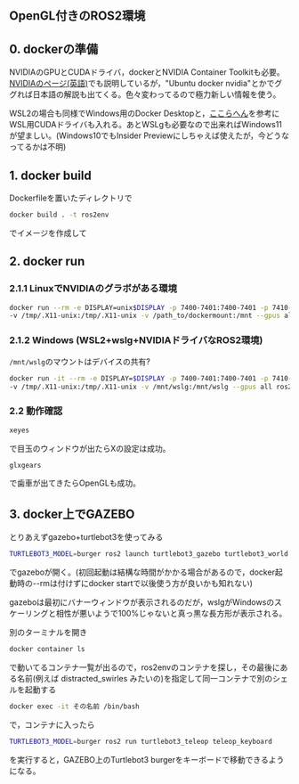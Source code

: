 ## OpenGL付きのROS2環境

## 0. dockerの準備
NVIDIAのGPUとCUDAドライバ，dockerとNVIDIA Container Toolkitも必要。[NVIDIAのページ(英語)](https://docs.nvidia.com/datacenter/cloud-native/container-toolkit/install-guide.html)でも説明しているが，"Ubuntu docker nvidia"とかでググれば日本語の解説も出てくる。色々変わってるので極力新しい情報を使う。

WSL2の場合も同様でWindows用のDocker Desktopと，[ここらへん](https://learn.microsoft.com/ja-jp/windows/ai/directml/gpu-cuda-in-wsl)を参考にWSL用CUDAドライバも入れる。あとWSLgも必要なので出来ればWindows11が望ましい。(Windows10でもInsider Previewにしちゃえば使えたが，今どうなってるかは不明)

## 1. docker build
Dockerfileを置いたディレクトリで

```bash
docker build . -t ros2env
```

でイメージを作成して

## 2. docker run

### 2.1.1 LinuxでNVIDIAのグラボがある環境

```bash
docker run --rm -e DISPLAY=unix$DISPLAY -p 7400-7401:7400-7401 -p 7410-7419:7410-7419 \
-v /tmp/.X11-unix:/tmp/.X11-unix -v /path_to/dockermount:/mnt --gpus all -it ros2env /bin/bash
```

### 2.1.2 Windows (WSL2+wslg+NVIDIAドライバなROS2環境)

```/mnt/wslg```のマウントはデバイスの共有?

```bash
docker run -it --rm -e DISPLAY=$DISPLAY -p 7400-7401:7400-7401 -p 7410-7419:7410-7419 \
-v /tmp/.X11-unix:/tmp/.X11-unix -v /mnt/wslg:/mnt/wslg --gpus all ros2env /bin/bash
```

### 2.2 動作確認

```bash
xeyes
```
で目玉のウィンドウが出たらXの設定は成功。

```bash
glxgears
```
で歯車が出てきたらOpenGLも成功。

## 3. docker上でGAZEBO

とりあえずgazebo+turtlebot3を使ってみる

```bash
TURTLEBOT3_MODEL=burger ros2 launch turtlebot3_gazebo turtlebot3_world.launch.py
```
でgazeboが開く。(初回起動は結構な時間がかかる場合があるので，docker起動時の--rmは付けずにdocker startで以後使う方が良いかも知れない)

gazeboは最初にバナーウィンドウが表示されるのだが，wslgがWindowsのスケーリングと相性が悪いようで100%じゃないと真っ黒な長方形が表示される。

別のターミナルを開き
```bash
docker container ls
```
で動いてるコンテナ一覧が出るので，ros2envのコンテナを探し，その最後にある名前(例えば distracted_swirles みたいの)を指定して同一コンテナで別のシェルを起動する

```bash
docker exec -it その名前 /bin/bash
```
で，コンテナに入ったら
```bash
TURTLEBOT3_MODEL=burger ros2 run turtlebot3_teleop teleop_keyboard
```
を実行すると，GAZEBO上のTurtlebot3 burgerをキーボードで移動できるようになる。

